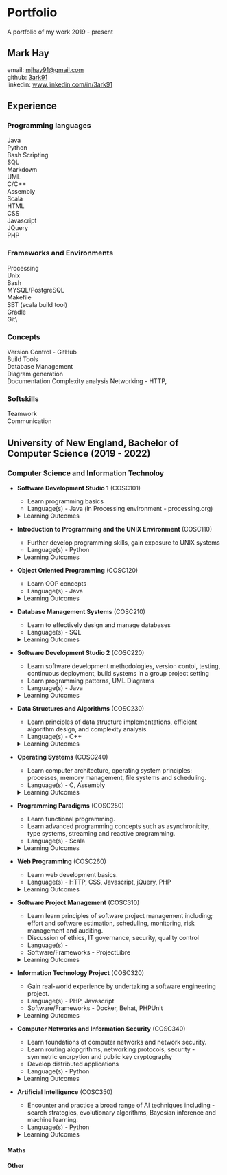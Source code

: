# Portfolio
A portfolio of my work 2019 - present 

## Mark Hay
email: mjhay91@gmail.com\
github: [3ark91](https://github.com/3ark91)\
linkedin: www.linkedin.com/in/3ark91

## Experience
### Programming languages
Java\
Python\
Bash Scripting\
SQL\
Markdown\
UML\
C/C++\
Assembly\
Scala\
HTML\
CSS\
Javascript\
JQuery\
PHP




### Frameworks and Environments
Processing\
Unix\
Bash\
MYSQL/PostgreSQL\
Makefile\
SBT (scala build tool)\
Gradle\
Git\


### Concepts
Version Control - GitHub\
Build Tools\
Database Management\
Diagram generation\
Documentation
Complexity analysis
Networking - HTTP,  


### Softskills
Teamwork\
Communication


## University of New England, Bachelor of Computer Science (2019 - 2022)
### Computer Science and Information Technoloy
* **Software Development Studio 1** (COSC101)
   * Learn programming basics
   * Language(s) - Java (in Processing environment - processing.org)
   <details>
      <summary>Learning Outcomes</summary>
  
      1. explain how data and information is represented within a computer system and how it is manipulated to solve problems in a range of disciplines
      2. solve problems and design software solutions using a high-level programming language and a range of technologies, protocols and algorithms
      3. apply basic collaborative software development practices to work effectively with team members on small-scale software development projects
      4. understand basic interaction design principles and apply these to the development of interactive software; and
      5. demonstrate effectively written and oral communication skills to convey information, approaches and design decisions to a range of audiences
   </details>
   
* **Introduction to Programming and the UNIX Environment** (COSC110)
   * Further develop programming skills, gain exposure to UNIX systems 
   * Language(s) - Python
   <details>
      <summary>Learning Outcomes</summary>
  
      1. solve problems using a structured approach by constructing and implementing algorithms using a high-level programming language, making use of a range of data-types, control structures, parameter passing, functions and procedures
      2. describe and apply good program development practices and/or coding style to the production of software
      3. analyse and debug computer programs to describe their purpose and identify logic and syntactical errors whenever they are present
      4. explain the principles of intellectual property and how they relate to the ethical considerations surrounding control and availability of information technology
      5. explain the history and status of information technology by identifying key developments and their relationship with current techniques or technologies and
      6. understand and apply the tools and commands available in UNIX-type operating systems for tasks relating to software development, basic administration and data processing.
   </details>
   
* **Object Oriented Programming** (COSC120)
   * Learn OOP concepts 
   * Language(s) - Java
   <details>
      <summary>Learning Outcomes</summary>
  
      1. explain object oriented programming concepts including classes, objects, encapsulation, inheritance, and polymorphism
      2. apply object oriented design principles to algorithm design and analysis and
      3. develop computer programs using Java, which is an object oriented programming language.tion and data processing.
   </details>
   
* **Database Management Systems** (COSC210)
   * Learn to effectively design and manage databases  
   * Language(s) - SQL
   <details>
      <summary>Learning Outcomes</summary>
  
      1. describe the essential components of database management systems (DBMS) and apply data modelling approaches to design databases for real-world scenarios;
      2. explain the principles of the relational model, implement databases using a relational DBMS and understand the architectures that allow application software to use data stored within a database schema;
      3. work with data stored in a relational DBMS by applying SQL to create database tables, extract, present and modify data, and implement integrity that reflect business logic;
      4. understand and apply the principles of normalisation and functional dependencies to assess and optimise a relational schema;
      5. explain the concepts of transaction management, query processing, physical storage and database indexing; and
      6. explain the societal issues around information privacy, as they relate to the storage and dissemination of data, and apply views and permissions to implement security constraints.
   </details>
 
* **Software Development Studio 2** (COSC220)
   * Learn software development methodologies, version contol, testing, continuous deployment, build systems in a group project setting 
   * Learn programming patterns, UML Diagrams
   * Language(s) - Java
   <details>
      <summary>Learning Outcomes</summary>
  
      1. work with other programmers and other teams of programmers on large software projects;
      2. apply collaborative software development practices and tool chains;
      3. design and develop features for a software system, from conception through to testing, deployment, and continuous improvement;
      4. design, model, and investigate user interaction and user experience with software;
      5. apply techniques for verifying the quality of software during development and explain the ethical considerations around software failure risks and    their impact; and
      6. investigate, analyse, understand, and modify the design of program code, including code written by others
   </details>
   
* **Data Structures and Algorithms** (COSC230)
   * Learn principles of data structure implementations, efficient algorithm design, and complexity analysis.
   * Language(s) - C++
   <details>
      <summary>Learning Outcomes</summary>
  
      1. write, compile, and run programs in C++;
      2. perform complexity analysis in order to determine the efficiency of a given algorithm;
      3. implement key details of each of the data structures presented in this unit; and
      4. determine which data structure should be used for the efficient solution of a range of different problems, and understand why this is the case in each instance.
   </details>
   
* **Operating Systems** (COSC240)
   * Learn computer architecture, operating system principles: processes, memory management, file systems and scheduling.
   * Language(s) - C, Assembly
   <details>
      <summary>Learning Outcomes</summary>
  
      1. articulate knowledge of the fundamental principles of computer architecture using appropriate terminology;
      2. describe the historical development of operating systems and its impact on availability of technology;
      3. broadly explain theoretical and technical concepts relating to operating systems, including processes, virtual memory, files, security and distributed computing;
      4. analyse and evaluate a range of algorithms for process scheduling, concurrency, memory management and file storage; and
      5. plan and implement solutions to sometimes complex programming problems involving C programs and UNIX system calls.
   </details>
   
* **Programming Paradigms** (COSC250)
   * Learn functional programming.
   * Learn advanced programming concepts such as asynchronicity, type systems, streaming and reactive programming. 
   * Language(s) - Scala
   <details>
      <summary>Learning Outcomes</summary>
  
      1. analyse how programming languages relate to models of reasoning about a computer program;
      2. write programs in a modern functional programming language;
      3. build systems that use abstractions for asynchronous programming and reactive streams;
      4. understand and apply advanced language features and type systems in the design of programs; and
      5. understand the use of functional programming in practice.
   </details>
   
* **Web Programming** (COSC260)
   * Learn web development basics.
   * Language(s) - HTTP, CSS, Javascript, jQuery, PHP
   <details>
      <summary>Learning Outcomes</summary>
  
      1. describe how web servers and clients communicate via the use of the HTTP;
      2. design and develop web sites to disseminate information using formal languages HTML, CSS and Javascript;
      3. apply stylistic features to enhance the presentation of information on web pages;
      4. enhance the dynamism of user interaction with web pages using Javascript to control event handling;
      5. develop dynamic web applications that interact with the Internet's infrastructure; and
      6. demonstrate knowledge and understanding of the issues of intellectual property, privacy, the history of the web and current issues related to web development.
   </details>
   
* **Software Project Management** (COSC310)
   * Learn learn principles of software project management including; effort and software estimation, scheduling, monitoring, risk management and auditing.
   * Discussion of ethics, IT governance, security, quality control
   * Language(s) - 
   * Software/Frameworks - ProjectLibre
   <details>
      <summary>Learning Outcomes</summary>
  
      1. demonstrate an understanding of challenges and issues in software project management;
      2. demonstrate a sound knowledge of software effort estimation, project planning, life cycle processes, professional ethics, risk management, systems acquisition and change management;
      3. compile and interpret stakeholder and user requirements, including managing changing requirements over the lifecycle of a project; demonstrate a sound knowledge of IT governance, services management, security and privacy issues, and other societal issues; and
      4. utilise software project management tools that are widely used in the industry   
   </details>
   
* **Information Technology Project** (COSC320)
   * Gain real-world experience by undertaking a software engineering project.
   * Language(s) - PHP, Javascript
   * Software/Frameworks - Docker, Behat, PHPUnit
   <details>
      <summary>Learning Outcomes</summary>
  
      1. identify, interpret and analyse stakeholder needs and constraints, uncertainties and risk of the system (social, cultural, legislative, environmental, business, security, privacy, etc.);
      2. analyse and evaluate the requirements for a solution to the organisation's information system's needs;
      3. select an appropriate systems solution, assess its impact on the organisation and make management recommendations;
      4. apply decision-making methodologies, software engineering practices and project management techniques in a capstone project; and
      5. participate as a member or leader of diverse teams within a multi-level, multi-disciplinary and multi-cultural setting to bring a project to successful completion.  
   </details>
   
* **Computer Networks and Information Security** (COSC340)
   * Learn foundations of computer networks and network security.
   * Learn routing alopgrithms, networking protocols, security - symmetric encrpytion and public key cryptography
   * Develop distributed applications
   * Language(s) - Python
   <details>
      <summary>Learning Outcomes</summary>
  
      1. describe the functions of computer systems and devices in computer networks, and understand the security threats relevant to the transfer of information across a communication system;
      2. describe, analyse and compare a range of transport, network, data-link and physical layer protocols/algorithms in terms of their features, purpose and performance;
      3. develop distributed applications that implement both established protocols (based upon existing documented standards) and derived protocols developed for specific purposes;
      4. analyse and interpret the underlying algorithms in cryptographic techniques used for secure communication and develop distributed applications that allow for the secure transfer of information; and
      5. describe and analyse the various administrative, social and legal aspects of specific communication technologies, security threats, wireless/mobile computing platforms and the related privacy concerns.   </details>

* **Artificial Intelligence** (COSC350)
   * Encounter and practice a broad range of AI techniques including - search strategies, evolutionary algorithms, Bayesian inference and machine learning. 
   * Language(s) - Python
   <details>
      <summary>Learning Outcomes</summary>
  
      1. explain the history and foundations of artificial intelligence;
      2. analyse problem specifications and derive appropriate solutions for them;
      3. map solutions to selected artificial intelligence algorithms; and
      4. design and implement solutions in a high-level programming language.
#### Maths

#### Other




